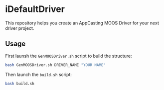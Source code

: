 # iDefaultDriver
This repository helps you create an AppCasting MOOS Driver for your next driver project.

## Usage
First launsh the `GenMOOSDriver.sh` script to build the structure:
```bash
bash GenMOOSDriver.sh DRIVER_NAME "YOUR NAME"
```

Then launch the `build.sh` script:
```bash
bash build.sh
```
